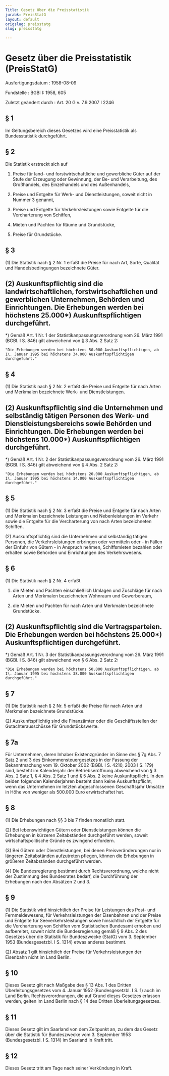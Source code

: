 ```yaml
---
Title: Gesetz über die Preisstatistik
jurabk: PreisStatG
layout: default
origslug: preisstatg
slug: preisstatg

---
```


# Gesetz über die Preisstatistik (PreisStatG)

Ausfertigungsdatum
:   1958-08-09

Fundstelle
:   BGBl I: 1958, 605

Zuletzt geändert durch
:   Art. 20 G v. 7.9.2007 I 2246


## § 1

Im Geltungsbereich dieses Gesetzes wird eine Preisstatistik als
Bundesstatistik durchgeführt.


## § 2

Die Statistik erstreckt sich auf

1.  Preise für land- und forstwirtschaftliche und gewerbliche Güter auf
    der Stufe der Erzeugung oder Gewinnung, der Be- und Verarbeitung, des
    Großhandels, des Einzelhandels und des Außenhandels,


2.  Preise und Entgelte für Werk- und Dienstleistungen, soweit nicht in
    Nummer 3 genannt,


3.  Preise und Entgelte für Verkehrsleistungen sowie Entgelte für die
    Vercharterung von Schiffen,


4.  Mieten und Pachten für Räume und Grundstücke,


5.  Preise für Grundstücke.





## § 3

(1) Die Statistik nach § 2 Nr. 1 erfaßt die Preise für nach Art,
Sorte, Qualität und Handelsbedingungen bezeichnete Güter.

(2) Auskunftspflichtig sind die landwirtschaftlichen,
forstwirtschaftlichen und gewerblichen Unternehmen, Behörden und
Einrichtungen. Die Erhebungen werden bei höchstens 25.000\*)
Auskunftspflichtigen durchgeführt.
-----

\*) Gemäß Art. 1 Nr. 1 der Statistikanpassungsverordnung vom 26. März 1991
    (BGBl. I S. 846) gilt abweichend von § 3 Abs. 2 Satz 2:

    "Die Erhebungen werden bei höchstens 50.000 Auskunftspflichtigen, ab
    1\. Januar 1995 bei höchstens 34.000 Auskunftspflichtigen
    durchgeführt."





## § 4

(1) Die Statistik nach § 2 Nr. 2 erfaßt die Preise und Entgelte für
nach Arten und Merkmalen bezeichnete Werk- und Dienstleistungen.

(2) Auskunftspflichtig sind die Unternehmen und selbständig tätigen
Personen des Werk- und Dienstleistungsbereichs sowie Behörden und
Einrichtungen. Die Erhebungen werden bei höchstens 10.000\*)
Auskunftspflichtigen durchgeführt.
-----

\*) Gemäß Art. 1 Nr. 2 der Statistikanpassungsverordnung vom 26. März 1991
    (BGBl. I S. 846) gilt abweichend von § 4 Abs. 2 Satz 2:

    "Die Erhebungen werden bei höchstens 20.000 Auskunftspflichtigen, ab
    1\. Januar 1995 bei höchstens 14.000 Auskunftspflichtigen
    durchgeführt."





## § 5

(1) Die Statistik nach § 2 Nr. 3 erfaßt die Preise und Entgelte für
nach Arten und Merkmalen bezeichnete Leistungen und Nebenleistungen im
Verkehr sowie die Entgelte für die Vercharterung von nach Arten
bezeichneten Schiffen.

(2) Auskunftspflichtig sind die Unternehmen und selbständig tätigen
Personen, die Verkehrsleistungen erbringen oder vermitteln oder - in
Fällen der Einfuhr von Gütern - in Anspruch nehmen, Schiffsmieten
bezahlen oder erhalten sowie Behörden und Einrichtungen des
Verkehrswesens.


## § 6

(1) Die Statistik nach § 2 Nr. 4 erfaßt

1.  die Mieten und Pachten einschließlich Umlagen und Zuschläge für nach
    Arten und Merkmalen bezeichneten Wohnraum und Gewerberaum,


2.  die Mieten und Pachten für nach Arten und Merkmalen bezeichnete
    Grundstücke.




(2) Auskunftspflichtig sind die Vertragsparteien. Die Erhebungen
werden bei höchstens 25.000\*) Auskunftspflichtigen durchgeführt.
-----

\*) Gemäß Art. 1 Nr. 3 der Statistikanpassungsverordnung vom 26. März 1991
    (BGBl. I S. 846) gilt abweichend von § 6 Abs. 2 Satz 2:

    "Die Erhebungen werden bei höchstens 50.000 Auskunftspflichtigen, ab
    1\. Januar 1995 bei höchstens 38.000 Auskunftspflichtigen
    durchgeführt."





## § 7

(1) Die Statistik nach § 2 Nr. 5 erfaßt die Preise für nach Arten und
Merkmalen bezeichnete Grundstücke.

(2) Auskunftspflichtig sind die Finanzämter oder die Geschäftsstellen
der Gutachterausschüsse für Grundstückswerte.


## § 7a

Für Unternehmen, deren Inhaber Existenzgründer im Sinne des § 7g Abs.
7 Satz 2 und 3 des Einkommensteuergesetzes in der Fassung der
Bekanntmachung vom  19. Oktober 2002 (BGBl. I S. 4210, 2003 I S. 179)
sind, besteht im Kalenderjahr der Betriebseröffnung abweichend von § 3
Abs. 2 Satz 1, § 4 Abs. 2 Satz 1 und § 5 Abs. 2 keine
Auskunftspflicht. In den beiden folgenden Kalenderjahren besteht dann
keine Auskunftspflicht, wenn das Unternehmen im letzten
abgeschlossenen Geschäftsjahr Umsätze in Höhe von weniger als 500.000
Euro erwirtschaftet hat.


## § 8

(1) Die Erhebungen nach §§ 3 bis 7 finden monatlich statt.

(2) Bei lebenswichtigen Gütern oder Dienstleistungen können die
Erhebungen in kürzeren Zeitabständen durchgeführt werden, soweit
wirtschaftspolitische Gründe es zwingend erfordern.

(3) Bei Gütern oder Dienstleistungen, bei denen Preisveränderungen nur
in längeren Zeitabständen aufzutreten pflegen, können die Erhebungen
in größeren Zeitabständen durchgeführt werden.

(4) Die Bundesregierung bestimmt durch Rechtsverordnung, welche nicht
der Zustimmung des Bundesrates bedarf, die Durchführung der Erhebungen
nach den Absätzen 2 und 3.


## § 9

(1) Die Statistik wird hinsichtlich der Preise für Leistungen des
Post- und Fernmeldewesens, für Verkehrsleistungen der Eisenbahnen und
der Preise und Entgelte für Seeverkehrsleistungen sowie hinsichtlich
der Entgelte für die Vercharterung von Schiffen vom Statistischen
Bundesamt erhoben und aufbereitet, soweit nicht die Bundesregierung
gemäß
§ 9 Abs. 2 des Gesetzes über die Statistik für Bundeszwecke (StatG)
vom 3. September 1953 (Bundesgesetzbl. I S. 1314)              etwas
anderes bestimmt.

(2) Absatz 1 gilt hinsichtlich der Preise für Verkehrsleistungen der
Eisenbahn nicht im Land Berlin.


## § 10

Dieses Gesetz gilt nach Maßgabe des § 13 Abs. 1 des Dritten
Überleitungsgesetzes vom 4. Januar 1952 (Bundesgesetzbl. I S. 1) auch
im Land Berlin. Rechtsverordnungen, die auf Grund dieses Gesetzes
erlassen werden, gelten im Land Berlin nach § 14 des Dritten
Überleitungsgesetzes.


## § 11

Dieses Gesetz gilt im Saarland von dem Zeitpunkt an, zu dem das Gesetz
über die Statistik für Bundeszwecke vom 3. September 1953
(Bundesgesetzbl. I S. 1314) im Saarland in Kraft tritt.


## § 12

Dieses Gesetz tritt am Tage nach seiner Verkündung in Kraft.

